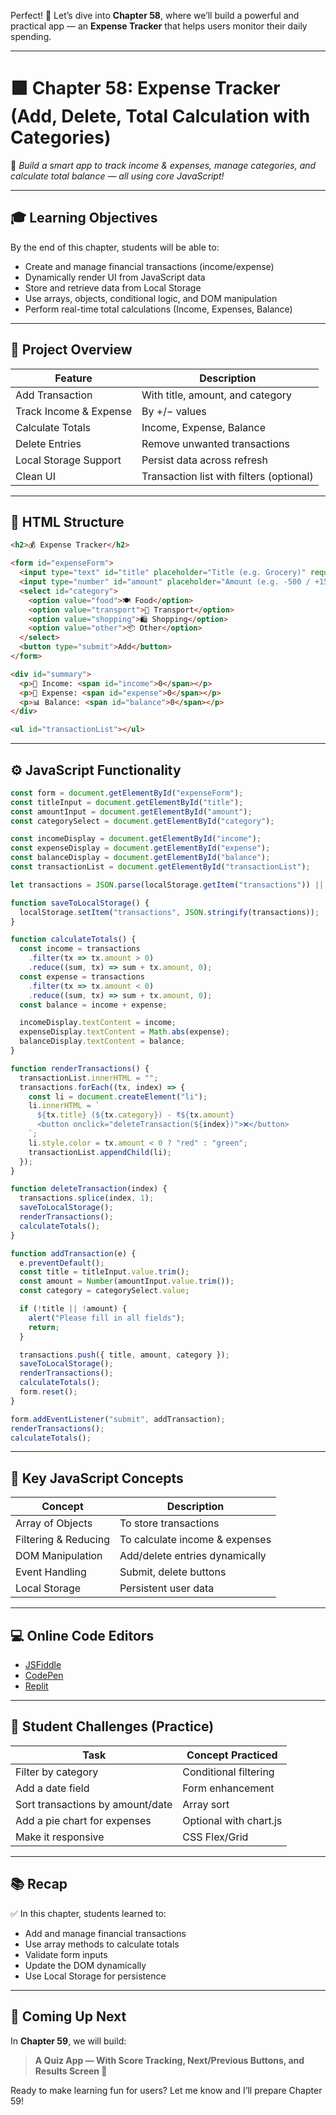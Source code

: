 Perfect! 🎯 Let’s dive into **Chapter 58**, where we’ll build a powerful and practical app — an **Expense Tracker** that helps users monitor their daily spending.

---

# 🟩 Chapter 58: Expense Tracker (Add, Delete, Total Calculation with Categories)

🎯 *Build a smart app to track income & expenses, manage categories, and calculate total balance — all using core JavaScript!*

---

## 🎓 Learning Objectives

By the end of this chapter, students will be able to:

* Create and manage financial transactions (income/expense)
* Dynamically render UI from JavaScript data
* Store and retrieve data from Local Storage
* Use arrays, objects, conditional logic, and DOM manipulation
* Perform real-time total calculations (Income, Expenses, Balance)

---

## 🧩 Project Overview

| Feature                | Description                              |
| ---------------------- | ---------------------------------------- |
| Add Transaction        | With title, amount, and category         |
| Track Income & Expense | By +/− values                            |
| Calculate Totals       | Income, Expense, Balance                 |
| Delete Entries         | Remove unwanted transactions             |
| Local Storage Support  | Persist data across refresh              |
| Clean UI               | Transaction list with filters (optional) |

---

## 🧱 HTML Structure

```html
<h2>💰 Expense Tracker</h2>

<form id="expenseForm">
  <input type="text" id="title" placeholder="Title (e.g. Grocery)" required />
  <input type="number" id="amount" placeholder="Amount (e.g. -500 / +1500)" required />
  <select id="category">
    <option value="food">🍽️ Food</option>
    <option value="transport">🚗 Transport</option>
    <option value="shopping">🛍️ Shopping</option>
    <option value="other">📦 Other</option>
  </select>
  <button type="submit">Add</button>
</form>

<div id="summary">
  <p>💸 Income: <span id="income">0</span></p>
  <p>🧾 Expense: <span id="expense">0</span></p>
  <p>📊 Balance: <span id="balance">0</span></p>
</div>

<ul id="transactionList"></ul>
```

---

## ⚙️ JavaScript Functionality

```js
const form = document.getElementById("expenseForm");
const titleInput = document.getElementById("title");
const amountInput = document.getElementById("amount");
const categorySelect = document.getElementById("category");

const incomeDisplay = document.getElementById("income");
const expenseDisplay = document.getElementById("expense");
const balanceDisplay = document.getElementById("balance");
const transactionList = document.getElementById("transactionList");

let transactions = JSON.parse(localStorage.getItem("transactions")) || [];

function saveToLocalStorage() {
  localStorage.setItem("transactions", JSON.stringify(transactions));
}

function calculateTotals() {
  const income = transactions
    .filter(tx => tx.amount > 0)
    .reduce((sum, tx) => sum + tx.amount, 0);
  const expense = transactions
    .filter(tx => tx.amount < 0)
    .reduce((sum, tx) => sum + tx.amount, 0);
  const balance = income + expense;

  incomeDisplay.textContent = income;
  expenseDisplay.textContent = Math.abs(expense);
  balanceDisplay.textContent = balance;
}

function renderTransactions() {
  transactionList.innerHTML = "";
  transactions.forEach((tx, index) => {
    const li = document.createElement("li");
    li.innerHTML = `
      ${tx.title} (${tx.category}) - ₹${tx.amount}
      <button onclick="deleteTransaction(${index})">❌</button>
    `;
    li.style.color = tx.amount < 0 ? "red" : "green";
    transactionList.appendChild(li);
  });
}

function deleteTransaction(index) {
  transactions.splice(index, 1);
  saveToLocalStorage();
  renderTransactions();
  calculateTotals();
}

function addTransaction(e) {
  e.preventDefault();
  const title = titleInput.value.trim();
  const amount = Number(amountInput.value.trim());
  const category = categorySelect.value;

  if (!title || !amount) {
    alert("Please fill in all fields");
    return;
  }

  transactions.push({ title, amount, category });
  saveToLocalStorage();
  renderTransactions();
  calculateTotals();
  form.reset();
}

form.addEventListener("submit", addTransaction);
renderTransactions();
calculateTotals();
```

---

## 🧠 Key JavaScript Concepts

| Concept              | Description                    |
| -------------------- | ------------------------------ |
| Array of Objects     | To store transactions          |
| Filtering & Reducing | To calculate income & expenses |
| DOM Manipulation     | Add/delete entries dynamically |
| Event Handling       | Submit, delete buttons         |
| Local Storage        | Persistent user data           |

---

## 💻 Online Code Editors

* [JSFiddle](https://jsfiddle.net)
* [CodePen](https://codepen.io)
* [Replit](https://replit.com)

---

## 🔧 Student Challenges (Practice)

| Task                             | Concept Practiced      |
| -------------------------------- | ---------------------- |
| Filter by category               | Conditional filtering  |
| Add a date field                 | Form enhancement       |
| Sort transactions by amount/date | Array sort             |
| Add a pie chart for expenses     | Optional with chart.js |
| Make it responsive               | CSS Flex/Grid          |

---

## 📚 Recap

✅ In this chapter, students learned to:

* Add and manage financial transactions
* Use array methods to calculate totals
* Validate form inputs
* Update the DOM dynamically
* Use Local Storage for persistence

---

## 🔮 Coming Up Next

In **Chapter 59**, we will build:

> **A Quiz App — With Score Tracking, Next/Previous Buttons, and Results Screen 🧠**

Ready to make learning fun for users? Let me know and I’ll prepare Chapter 59!
